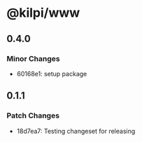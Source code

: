 # @kilpi/www

## 0.4.0

### Minor Changes

- 60168e1: setup package

## 0.1.1

### Patch Changes

- 18d7ea7: Testing changeset for releasing
